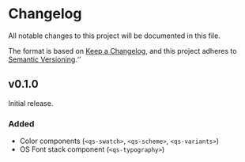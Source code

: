 # Changelog

All notable changes to this project will be documented in this file.

The format is based on [Keep a Changelog](https://keepachangelog.com/en/1.0.0/), and this project adheres to [Semantic Versioning](https://semver.org/spec/v2.0.0.html).‘’

## v0.1.0

Initial release.

### Added

+ Color components (`<qs-swatch>`, `<qs-scheme>`, `<qs-variants>`)
+ OS Font stack component (`<qs-typography>`)
